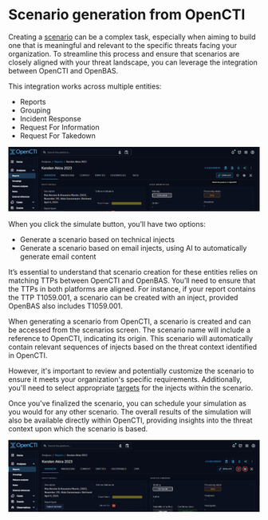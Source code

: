 # Scenario generation from OpenCTI

Creating a [scenario](../scenario.md) can be a complex task, especially when aiming to build one that is meaningful and
relevant to the specific threats facing your organization. To streamline this process and ensure that scenarios are
closely aligned with your threat landscape, you can leverage the integration between OpenCTI and OpenBAS.

This integration works across multiple entities:

- Reports
- Grouping
- Incident Response
- Request For Information
- Request For Takedown

![simulate button](assets/simulate-btn.png)

When you click the simulate button, you’ll have two options:

- Generate a scenario based on technical injects
- Generate a scenario based on email injects, using AI to automatically generate email content

It’s essential to understand that scenario creation for these entities relies on matching TTPs between OpenCTI and
OpenBAS. You’ll need to ensure that the TTPs in both platforms are aligned. For instance, if your report contains the
TTP T1059.001, a scenario can be created with an inject, provided OpenBAS also includes T1059.001.

When generating a scenario from OpenCTI, a scenario is created and can be accessed from the scenarios screen. The
scenario name will include a reference to OpenCTI, indicating its origin. This scenario will automatically contain
relevant sequences of injects based on the threat context identified in OpenCTI.

However, it's important to review and potentially customize the scenario to ensure it meets your organization's specific
requirements. Additionally, you'll need to select appropriate [targets](../targets.md) for the injects within the
scenario.

Once you've finalized the scenario, you can schedule your simulation as you would for any other scenario. The overall
results of the simulation will also be available directly within OpenCTI, providing insights into the threat context
upon which the scenario is based.

![Simulate results](assets/simulate-result.png)
